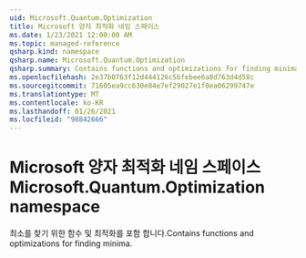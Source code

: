 ```yaml
---
uid: Microsoft.Quantum.Optimization
title: Microsoft 양자 최적화 네임 스페이스
ms.date: 1/23/2021 12:00:00 AM
ms.topic: managed-reference
qsharp.kind: namespace
qsharp.name: Microsoft.Quantum.Optimization
qsharp.summary: Contains functions and optimizations for finding minima.
ms.openlocfilehash: 2e37b0763f12d444126c5bfebee6a8d763d4d58c
ms.sourcegitcommit: 71605ea9cc630e84e7ef29027e1f0ea06299747e
ms.translationtype: MT
ms.contentlocale: ko-KR
ms.lasthandoff: 01/26/2021
ms.locfileid: "98842666"
---
```

# <a name="microsoftquantumoptimization-namespace"></a><span data-ttu-id="7365d-102">Microsoft 양자 최적화 네임 스페이스</span><span class="sxs-lookup"><span data-stu-id="7365d-102">Microsoft.Quantum.Optimization namespace</span></span>

<span data-ttu-id="7365d-103">최소를 찾기 위한 함수 및 최적화를 포함 합니다.</span><span class="sxs-lookup"><span data-stu-id="7365d-103">Contains functions and optimizations for finding minima.</span></span>

